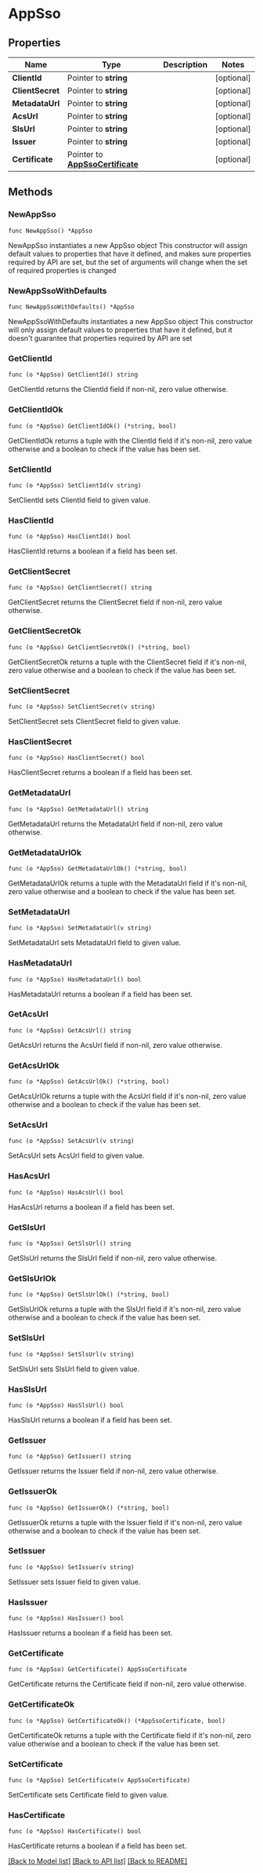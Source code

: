 # AppSso

## Properties

Name | Type | Description | Notes
------------ | ------------- | ------------- | -------------
**ClientId** | Pointer to **string** |  | [optional] 
**ClientSecret** | Pointer to **string** |  | [optional] 
**MetadataUrl** | Pointer to **string** |  | [optional] 
**AcsUrl** | Pointer to **string** |  | [optional] 
**SlsUrl** | Pointer to **string** |  | [optional] 
**Issuer** | Pointer to **string** |  | [optional] 
**Certificate** | Pointer to [**AppSsoCertificate**](App_sso_certificate.md) |  | [optional] 

## Methods

### NewAppSso

`func NewAppSso() *AppSso`

NewAppSso instantiates a new AppSso object
This constructor will assign default values to properties that have it defined,
and makes sure properties required by API are set, but the set of arguments
will change when the set of required properties is changed

### NewAppSsoWithDefaults

`func NewAppSsoWithDefaults() *AppSso`

NewAppSsoWithDefaults instantiates a new AppSso object
This constructor will only assign default values to properties that have it defined,
but it doesn't guarantee that properties required by API are set

### GetClientId

`func (o *AppSso) GetClientId() string`

GetClientId returns the ClientId field if non-nil, zero value otherwise.

### GetClientIdOk

`func (o *AppSso) GetClientIdOk() (*string, bool)`

GetClientIdOk returns a tuple with the ClientId field if it's non-nil, zero value otherwise
and a boolean to check if the value has been set.

### SetClientId

`func (o *AppSso) SetClientId(v string)`

SetClientId sets ClientId field to given value.

### HasClientId

`func (o *AppSso) HasClientId() bool`

HasClientId returns a boolean if a field has been set.

### GetClientSecret

`func (o *AppSso) GetClientSecret() string`

GetClientSecret returns the ClientSecret field if non-nil, zero value otherwise.

### GetClientSecretOk

`func (o *AppSso) GetClientSecretOk() (*string, bool)`

GetClientSecretOk returns a tuple with the ClientSecret field if it's non-nil, zero value otherwise
and a boolean to check if the value has been set.

### SetClientSecret

`func (o *AppSso) SetClientSecret(v string)`

SetClientSecret sets ClientSecret field to given value.

### HasClientSecret

`func (o *AppSso) HasClientSecret() bool`

HasClientSecret returns a boolean if a field has been set.

### GetMetadataUrl

`func (o *AppSso) GetMetadataUrl() string`

GetMetadataUrl returns the MetadataUrl field if non-nil, zero value otherwise.

### GetMetadataUrlOk

`func (o *AppSso) GetMetadataUrlOk() (*string, bool)`

GetMetadataUrlOk returns a tuple with the MetadataUrl field if it's non-nil, zero value otherwise
and a boolean to check if the value has been set.

### SetMetadataUrl

`func (o *AppSso) SetMetadataUrl(v string)`

SetMetadataUrl sets MetadataUrl field to given value.

### HasMetadataUrl

`func (o *AppSso) HasMetadataUrl() bool`

HasMetadataUrl returns a boolean if a field has been set.

### GetAcsUrl

`func (o *AppSso) GetAcsUrl() string`

GetAcsUrl returns the AcsUrl field if non-nil, zero value otherwise.

### GetAcsUrlOk

`func (o *AppSso) GetAcsUrlOk() (*string, bool)`

GetAcsUrlOk returns a tuple with the AcsUrl field if it's non-nil, zero value otherwise
and a boolean to check if the value has been set.

### SetAcsUrl

`func (o *AppSso) SetAcsUrl(v string)`

SetAcsUrl sets AcsUrl field to given value.

### HasAcsUrl

`func (o *AppSso) HasAcsUrl() bool`

HasAcsUrl returns a boolean if a field has been set.

### GetSlsUrl

`func (o *AppSso) GetSlsUrl() string`

GetSlsUrl returns the SlsUrl field if non-nil, zero value otherwise.

### GetSlsUrlOk

`func (o *AppSso) GetSlsUrlOk() (*string, bool)`

GetSlsUrlOk returns a tuple with the SlsUrl field if it's non-nil, zero value otherwise
and a boolean to check if the value has been set.

### SetSlsUrl

`func (o *AppSso) SetSlsUrl(v string)`

SetSlsUrl sets SlsUrl field to given value.

### HasSlsUrl

`func (o *AppSso) HasSlsUrl() bool`

HasSlsUrl returns a boolean if a field has been set.

### GetIssuer

`func (o *AppSso) GetIssuer() string`

GetIssuer returns the Issuer field if non-nil, zero value otherwise.

### GetIssuerOk

`func (o *AppSso) GetIssuerOk() (*string, bool)`

GetIssuerOk returns a tuple with the Issuer field if it's non-nil, zero value otherwise
and a boolean to check if the value has been set.

### SetIssuer

`func (o *AppSso) SetIssuer(v string)`

SetIssuer sets Issuer field to given value.

### HasIssuer

`func (o *AppSso) HasIssuer() bool`

HasIssuer returns a boolean if a field has been set.

### GetCertificate

`func (o *AppSso) GetCertificate() AppSsoCertificate`

GetCertificate returns the Certificate field if non-nil, zero value otherwise.

### GetCertificateOk

`func (o *AppSso) GetCertificateOk() (*AppSsoCertificate, bool)`

GetCertificateOk returns a tuple with the Certificate field if it's non-nil, zero value otherwise
and a boolean to check if the value has been set.

### SetCertificate

`func (o *AppSso) SetCertificate(v AppSsoCertificate)`

SetCertificate sets Certificate field to given value.

### HasCertificate

`func (o *AppSso) HasCertificate() bool`

HasCertificate returns a boolean if a field has been set.


[[Back to Model list]](../README.md#documentation-for-models) [[Back to API list]](../README.md#documentation-for-api-endpoints) [[Back to README]](../README.md)


